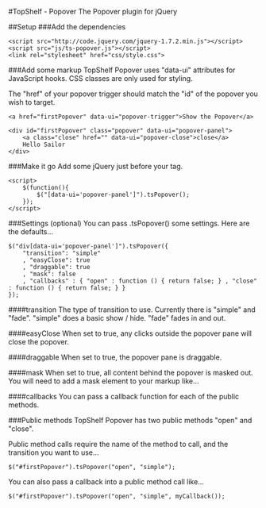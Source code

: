 #TopShelf - Popover
The Popover plugin for jQuery

##Setup
###Add the dependencies

    <script src="http://code.jquery.com/jquery-1.7.2.min.js"></script>
    <script src="js/ts-popover.js"></script>
    <link rel="stylesheet" href="css/style.css">

###Add some markup
TopShelf Popover uses "data-ui" attributes for JavaScript hooks. CSS classes are only used for styling.

The "href" of your popover trigger should match the "id" of the popover you wish to target.

    <a href="firstPopover" data-ui="popover-trigger">Show the Popover</a>
    
    <div id="firstPopover" class="popover" data-ui="popover-panel">
        <a class="close" href="" data-ui="popover-close">close</a>
        Hello Sailor
    </div>

###Make it go
Add some jQuery just before your </body> tag.

    <script>
        $(function(){
            $("[data-ui='popover-panel']").tsPopover();
        });
    </script>

###Settings (optional)
You can pass .tsPopover() some settings. Here are the defaults...

    $("div[data-ui='popover-panel']").tsPopover({
        "transition": "simple"
        , "easyClose": true
        , "draggable": true
        , "mask": false
        , "callbacks" : { "open" : function () { return false; } , "close" : function () { return false; } }
    });

####transition
The type of transition to use. Currently there is "simple" and "fade".
"simple" does a basic show / hide. "fade" fades in and out.

####easyClose
When set to true, any clicks outside the popover pane will close the popover.

####draggable
When set to true, the popover pane is draggable.

####mask
When set to true, all content behind the popover is masked out. You will need to add a mask element to your markup like...
<div class='popover-mask' data-ui='popover-mask'></div>

####callbacks
You can pass a callback function for each of the public methods.

###Public methods
TopShelf Popover has two public methods "open" and "close".

Public method calls require the name of the method to call, and the transition you want to use...

	$("#firstPopover").tsPopover("open", "simple");
	
You can also pass a callback into a public method call like...

	$("#firstPopover").tsPopover("open", "simple", myCallback());